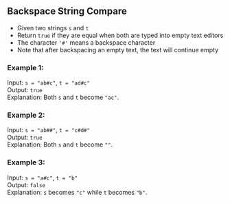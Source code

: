 ## Backspace String Compare

- Given two strings `s` and `t`
- Return `true` if they are equal when both are typed into empty text editors
- The character `'#'` means a backspace character
- Note that after backspacing an empty text, the text will continue empty

### Example 1:

Input: `s = "ab#c"`, `t = "ad#c"`  
Output: `true`  
Explanation: Both `s` and `t` become `"ac"`.

### Example 2:

Input: `s = "ab##"`, `t = "c#d#"`  
Output: `true`  
Explanation: Both `s` and `t` become `""`.  

### Example 3:

Input: `s = "a#c"`, `t = "b"`  
Output: `false`  
Explanation: `s` becomes `"c"` while `t` becomes `"b"`.  
